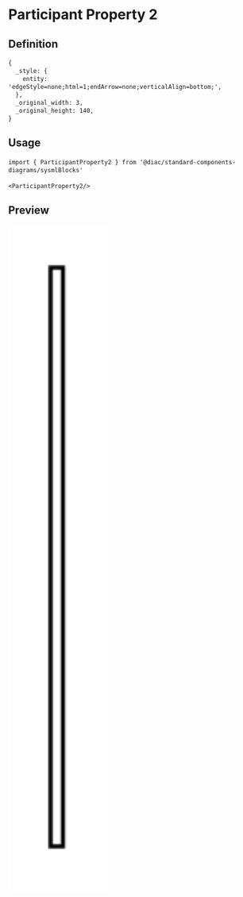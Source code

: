 # Participant Property 2

## Definition

```
{
  _style: { 
    entity: 'edgeStyle=none;html=1;endArrow=none;verticalAlign=bottom;',
  },
  _original_width: 3,
  _original_height: 140,
}
```

## Usage

```
import { ParticipantProperty2 } from '@diac/standard-components-diagrams/sysmlBlocks'

<ParticipantProperty2/>
```

## Preview

<img src="./participant-property-2.png" width="200"/>
